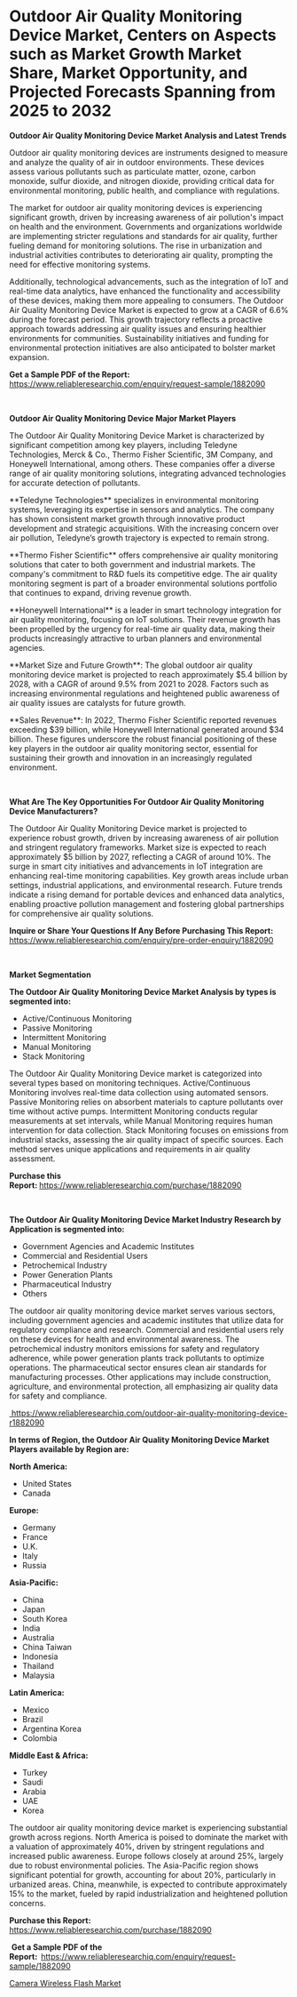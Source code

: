 <p><h1>Outdoor Air Quality Monitoring Device Market, Centers on Aspects such as Market Growth Market Share, Market Opportunity, and Projected Forecasts Spanning from 2025 to 2032</h1></p><p><strong>Outdoor Air Quality Monitoring Device Market Analysis and Latest Trends</strong></p>
<p><p>Outdoor air quality monitoring devices are instruments designed to measure and analyze the quality of air in outdoor environments. These devices assess various pollutants such as particulate matter, ozone, carbon monoxide, sulfur dioxide, and nitrogen dioxide, providing critical data for environmental monitoring, public health, and compliance with regulations. </p><p>The market for outdoor air quality monitoring devices is experiencing significant growth, driven by increasing awareness of air pollution's impact on health and the environment. Governments and organizations worldwide are implementing stricter regulations and standards for air quality, further fueling demand for monitoring solutions. The rise in urbanization and industrial activities contributes to deteriorating air quality, prompting the need for effective monitoring systems.</p><p>Additionally, technological advancements, such as the integration of IoT and real-time data analytics, have enhanced the functionality and accessibility of these devices, making them more appealing to consumers. The Outdoor Air Quality Monitoring Device Market is expected to grow at a CAGR of 6.6% during the forecast period. This growth trajectory reflects a proactive approach towards addressing air quality issues and ensuring healthier environments for communities. Sustainability initiatives and funding for environmental protection initiatives are also anticipated to bolster market expansion.</p></p>
<p><strong>Get a Sample PDF of the Report:&nbsp;</strong> <a href="https://www.reliableresearchiq.com/enquiry/request-sample/1882090?utm_campaign=1141&utm_medium=2&utm_source=Github&utm_content=ia&utm_term=23022025&utm_id=outdoor-air-quality-monitoring-device">https://www.reliableresearchiq.com/enquiry/request-sample/1882090</a></p>
<p>&nbsp;</p>
<p><strong>Outdoor Air Quality Monitoring Device Major Market Players</strong></p>
<p><p>The Outdoor Air Quality Monitoring Device Market is characterized by significant competition among key players, including Teledyne Technologies, Merck & Co., Thermo Fisher Scientific, 3M Company, and Honeywell International, among others. These companies offer a diverse range of air quality monitoring solutions, integrating advanced technologies for accurate detection of pollutants.</p><p>**Teledyne Technologies** specializes in environmental monitoring systems, leveraging its expertise in sensors and analytics. The company has shown consistent market growth through innovative product development and strategic acquisitions. With the increasing concern over air pollution, Teledyne’s growth trajectory is expected to remain strong.</p><p>**Thermo Fisher Scientific** offers comprehensive air quality monitoring solutions that cater to both government and industrial markets. The company's commitment to R&D fuels its competitive edge. The air quality monitoring segment is part of a broader environmental solutions portfolio that continues to expand, driving revenue growth.</p><p>**Honeywell International** is a leader in smart technology integration for air quality monitoring, focusing on IoT solutions. Their revenue growth has been propelled by the urgency for real-time air quality data, making their products increasingly attractive to urban planners and environmental agencies.</p><p>**Market Size and Future Growth**: The global outdoor air quality monitoring device market is projected to reach approximately $5.4 billion by 2028, with a CAGR of around 9.5% from 2021 to 2028. Factors such as increasing environmental regulations and heightened public awareness of air quality issues are catalysts for future growth.</p><p>**Sales Revenue**: In 2022, Thermo Fisher Scientific reported revenues exceeding $39 billion, while Honeywell International generated around $34 billion. These figures underscore the robust financial positioning of these key players in the outdoor air quality monitoring sector, essential for sustaining their growth and innovation in an increasingly regulated environment.</p></p>
<p>&nbsp;</p>
<p><strong>What Are The Key Opportunities For Outdoor Air Quality Monitoring Device Manufacturers?</strong></p>
<p><p>The Outdoor Air Quality Monitoring Device market is projected to experience robust growth, driven by increasing awareness of air pollution and stringent regulatory frameworks. Market size is expected to reach approximately $5 billion by 2027, reflecting a CAGR of around 10%. The surge in smart city initiatives and advancements in IoT integration are enhancing real-time monitoring capabilities. Key growth areas include urban settings, industrial applications, and environmental research. Future trends indicate a rising demand for portable devices and enhanced data analytics, enabling proactive pollution management and fostering global partnerships for comprehensive air quality solutions.</p></p>
<p><strong>Inquire or Share Your Questions If Any Before Purchasing This Report:</strong> <a href="https://www.reliableresearchiq.com/enquiry/pre-order-enquiry/1882090?utm_campaign=1141&utm_medium=2&utm_source=Github&utm_content=ia&utm_term=23022025&utm_id=outdoor-air-quality-monitoring-device">https://www.reliableresearchiq.com/enquiry/pre-order-enquiry/1882090</a></p>
<p>&nbsp;</p>
<p><strong>Market Segmentation</strong></p>
<p><strong>The Outdoor Air Quality Monitoring Device Market Analysis by types is segmented into:</strong></p>
<p><ul><li>Active/Continuous Monitoring</li><li>Passive Monitoring</li><li>Intermittent Monitoring</li><li>Manual Monitoring</li><li>Stack Monitoring</li></ul></p>
<p><p>The Outdoor Air Quality Monitoring Device market is categorized into several types based on monitoring techniques. Active/Continuous Monitoring involves real-time data collection using automated sensors. Passive Monitoring relies on absorbent materials to capture pollutants over time without active pumps. Intermittent Monitoring conducts regular measurements at set intervals, while Manual Monitoring requires human intervention for data collection. Stack Monitoring focuses on emissions from industrial stacks, assessing the air quality impact of specific sources. Each method serves unique applications and requirements in air quality assessment.</p></p>
<p><strong>Purchase this Report:&nbsp;</strong><a href="https://www.reliableresearchiq.com/purchase/1882090?utm_campaign=1141&utm_medium=2&utm_source=Github&utm_content=ia&utm_term=23022025&utm_id=outdoor-air-quality-monitoring-device">https://www.reliableresearchiq.com/purchase/1882090</a></p>
<p>&nbsp;</p>
<p><strong>The Outdoor Air Quality Monitoring Device Market Industry Research by Application is segmented into:</strong></p>
<p><ul><li>Government Agencies and Academic Institutes</li><li>Commercial and Residential Users</li><li>Petrochemical Industry</li><li>Power Generation Plants</li><li>Pharmaceutical Industry</li><li>Others</li></ul></p>
<p><p>The outdoor air quality monitoring device market serves various sectors, including government agencies and academic institutes that utilize data for regulatory compliance and research. Commercial and residential users rely on these devices for health and environmental awareness. The petrochemical industry monitors emissions for safety and regulatory adherence, while power generation plants track pollutants to optimize operations. The pharmaceutical sector ensures clean air standards for manufacturing processes. Other applications may include construction, agriculture, and environmental protection, all emphasizing air quality data for safety and compliance.</p></p>
<p><a href="https://www.reliableresearchiq.com/outdoor-air-quality-monitoring-device-r1882090?utm_campaign=1141&utm_medium=2&utm_source=Github&utm_content=ia&utm_term=23022025&utm_id=outdoor-air-quality-monitoring-device">&nbsp;https://www.reliableresearchiq.com/outdoor-air-quality-monitoring-device-r1882090</a></p>
<p><strong>In terms of Region, the Outdoor Air Quality Monitoring Device Market Players available by Region are:</strong></p>
<p>
    <p> <strong> North America: </strong>
        <ul>
            <li>United States</li>
            <li>Canada</li>
        </ul>
        </p> 
    <p> <strong> Europe: </strong>
        <ul>
            <li>Germany</li>
            <li>France</li>
            <li>U.K.</li>
            <li>Italy</li>
            <li>Russia</li>
        </ul>
        </p> 
    <p> <strong> Asia-Pacific: </strong>
        <ul>
            <li>China</li>
            <li>Japan</li>
            <li>South Korea</li>
            <li>India</li>
            <li>Australia</li>
            <li>China Taiwan</li>
            <li>Indonesia</li>
            <li>Thailand</li>
            <li>Malaysia</li>
        </ul>
        </p> 
    <p> <strong> Latin America: </strong>
        <ul>
            <li>Mexico</li>
            <li>Brazil</li>
            <li>Argentina Korea</li>
            <li>Colombia</li>
        </ul>
        </p> 
    <p> <strong> Middle East & Africa: </strong>
        <ul>
            <li>Turkey</li>
            <li>Saudi</li>
            <li>Arabia</li>
            <li>UAE</li>
            <li>Korea</li>
        </ul>
    </p>
    </p>
<p><p>The outdoor air quality monitoring device market is experiencing substantial growth across regions. North America is poised to dominate the market with a valuation of approximately 40%, driven by stringent regulations and increased public awareness. Europe follows closely at around 25%, largely due to robust environmental policies. The Asia-Pacific region shows significant potential for growth, accounting for about 20%, particularly in urbanized areas. China, meanwhile, is expected to contribute approximately 15% to the market, fueled by rapid industrialization and heightened pollution concerns.</p></p>
<p><strong>Purchase this Report: </strong><a href="https://www.reliableresearchiq.com/purchase/1882090?utm_campaign=1141&utm_medium=2&utm_source=Github&utm_content=ia&utm_term=23022025&utm_id=outdoor-air-quality-monitoring-device">https://www.reliableresearchiq.com/purchase/1882090</a></p>
<p>&nbsp;<strong>Get a Sample PDF of the Report:&nbsp;&nbsp;</strong><a href="https://www.reliableresearchiq.com/enquiry/request-sample/1882090?utm_campaign=1141&utm_medium=2&utm_source=Github&utm_content=ia&utm_term=23022025&utm_id=outdoor-air-quality-monitoring-device">https://www.reliableresearchiq.com/enquiry/request-sample/1882090</a></p>
<p><strong></strong></p>
<p><p><a href="https://github.com/FassouRP/Market-Research-Report-List-7/blob/main/camera-wireless-flash-market.md?utm_campaign=1141&utm_medium=2&utm_source=Github&utm_content=ia&utm_term=23022025&utm_id=outdoor-air-quality-monitoring-device">Camera Wireless Flash Market</a></p></p>